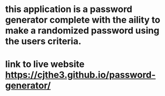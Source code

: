 # this application is a password generator complete with the aility to make a randomized password using the users criteria. 

# link to live website https://cjthe3.github.io/password-generator/
